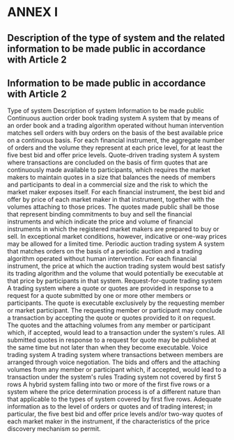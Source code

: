 # ANNEX I

## Description of the type of system and the related information to be made public in accordance with Article 2

## Information to be made public in accordance with Article 2

Type of system Description of system Information to be made public Continuous auction order book trading system A system that by means of an order book and a trading algorithm operated without human intervention matches sell orders with buy orders on the basis of the best available price on a continuous basis. For each financial instrument, the aggregate number of orders and the volume they represent at each price level, for at least the five best bid and offer price levels. Quote-driven trading system A system where transactions are concluded on the basis of firm quotes that are continuously made available to participants, which requires the market makers to maintain quotes in a size that balances the needs of members and participants to deal in a commercial size and the risk to which the market maker exposes itself. For each financial instrument, the best bid and offer by price of each market maker in that instrument, together with the volumes attaching to those prices. The quotes made public shall be those that represent binding commitments to buy and sell the financial instruments and which indicate the price and volume of financial instruments in which the registered market makers are prepared to buy or sell. In exceptional market conditions, however, indicative or one-way prices may be allowed for a limited time. Periodic auction trading system A system that matches orders on the basis of a periodic auction and a trading algorithm operated without human intervention. For each financial instrument, the price at which the auction trading system would best satisfy its trading algorithm and the volume that would potentially be executable at that price by participants in that system. Request-for-quote trading system A trading system where a quote or quotes are provided in response to a request for a quote submitted by one or more other members or participants. The quote is executable exclusively by the requesting member or market participant. The requesting member or participant may conclude a transaction by accepting the quote or quotes provided to it on request. The quotes and the attaching volumes from any member or participant which, if accepted, would lead to a transaction under the system's rules. All submitted quotes in response to a request for quote may be published at the same time but not later than when they become executable. Voice trading system A trading system where transactions between members are arranged through voice negotiation. The bids and offers and the attaching volumes from any member or participant which, if accepted, would lead to a transaction under the system's rules Trading system not covered by first 5 rows A hybrid system falling into two or more of the first five rows or a system where the price determination process is of a different nature than that applicable to the types of system covered by first five rows. Adequate information as to the level of orders or quotes and of trading interest; in particular, the five best bid and offer price levels and/or two-way quotes of each market maker in the instrument, if the characteristics of the price discovery mechanism so permit.

